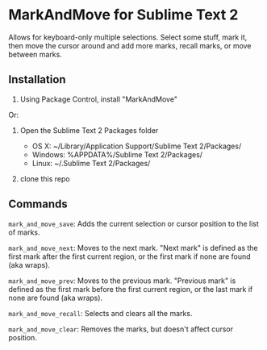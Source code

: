 MarkAndMove for Sublime Text 2
==================================

Allows for keyboard-only multiple selections.  Select some stuff, mark it, then move the cursor around and add more marks, recall marks, or move between marks.


Installation
------------

1. Using Package Control, install "MarkAndMove"

Or:

1. Open the Sublime Text 2 Packages folder

    - OS X: ~/Library/Application Support/Sublime Text 2/Packages/
    - Windows: %APPDATA%/Sublime Text 2/Packages/
    - Linux: ~/.Sublime Text 2/Packages/

2. clone this repo

Commands
--------

`mark_and_move_save`: Adds the current selection or cursor position to the list of marks.

`mark_and_move_next`: Moves to the next mark.  "Next mark" is defined as the first mark after the first current region, or the first mark if none are found (aka wraps).

`mark_and_move_prev`: Moves to the previous mark.  "Previous mark" is defined as the first mark before the first current region, or the last mark if none are found (aka wraps).

`mark_and_move_recall`: Selects and clears all the marks.

`mark_and_move_clear`: Removes the marks, but doesn't affect cursor position.

